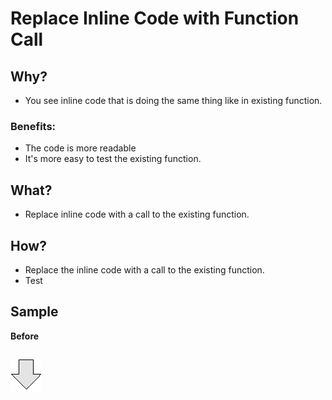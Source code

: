 # Replace Inline Code with Function Call
## Why?
- You see inline code that is doing the same thing like in existing function.
### Benefits:
- The code is more readable
- It's more easy to test the existing function.
## What?
- Replace inline code with a call to the existing function. 
## How?
- Replace the inline code with a call to the existing function.
- Test
## Sample
**Before**
```js

```
![After refactoring](../../../images/arrow.png)
```js

```